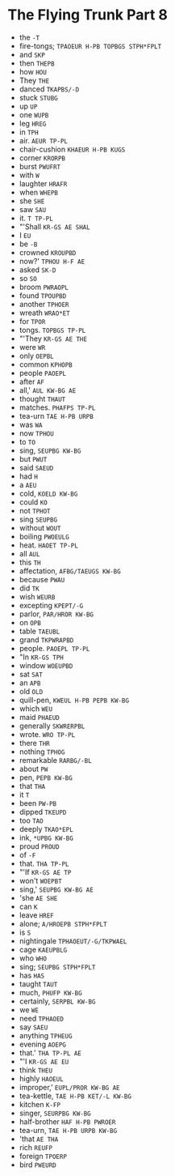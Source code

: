 # The Flying Trunk Part 8

* the `-T`
* fire-tongs; `TPAOEUR H-PB TOPBGS STPH*FPLT`
* and `SKP`
* then `THEPB`
* how `HOU`
* They `THE`
* danced `TKAPBS/-D`
* stuck `STUBG`
* up `UP`
* one `WUPB`
* leg `HREG`
* in `TPH`
* air. `AEUR TP-PL`
* chair-cushion `KHAEUR H-PB KUGS`
* corner `KRORPB`
* burst `PWUFRT`
* with `W`
* laughter `HRAFR`
* when `WHEPB`
* she `SHE`
* saw `SAU`
* it. `T TP-PL`
* "'Shall `KR-GS AE SHAL`
* I `EU`
* be `-B`
* crowned `KROUPBD`
* now?' `TPHOU H-F AE`
* asked `SK-D`
* so `SO`
* broom `PWRAOPL`
* found `TPOUPBD`
* another `TPHOER`
* wreath `WRAO*ET`
* for `TPOR`
* tongs. `TOPBGS TP-PL`
* "'They `KR-GS AE THE`
* were `WR`
* only `OEPBL`
* common `KPHOPB`
* people `PAOEPL`
* after `AF`
* all,' `AUL KW-BG AE`
* thought `THAUT`
* matches. `PHAFPS TP-PL`
* tea-urn `TAE H-PB URPB`
* was `WA`
* now `TPHOU`
* to `TO`
* sing, `SEUPBG KW-BG`
* but `PWUT`
* said `SAEUD`
* had `H`
* a `AEU`
* cold, `KOELD KW-BG`
* could `KO`
* not `TPHOT`
* sing `SEUPBG`
* without `WOUT`
* boiling `PWOEULG`
* heat. `HAOET TP-PL`
* all `AUL`
* this `TH`
* affectation, `AFBG/TAEUGS KW-BG`
* because `PWAU`
* did `TK`
* wish `WEURB`
* excepting `KPEPT/-G`
* parlor, `PAR/HROR KW-BG`
* on `OPB`
* table `TAEUBL`
* grand `TKPWRAPBD`
* people. `PAOEPL TP-PL`
* "In `KR-GS TPH`
* window `WOEUPBD`
* sat `SAT`
* an `APB`
* old `OLD`
* quill-pen, `KWEUL H-PB PEPB KW-BG`
* which `WEU`
* maid `PHAEUD`
* generally `SKWRERPBL`
* wrote. `WRO TP-PL`
* there `THR`
* nothing `TPHOG`
* remarkable `RARBG/-BL`
* about `PW`
* pen, `PEPB KW-BG`
* that `THA`
* it `T`
* been `PW-PB`
* dipped `TKEUPD`
* too `TAO`
* deeply `TKAO*EPL`
* ink, `*UPBG KW-BG`
* proud `PROUD`
* of `-F`
* that. `THA TP-PL`
* "'If `KR-GS AE TP`
* won't `WOEPBT`
* sing,' `SEUPBG KW-BG AE`
* 'she `AE SHE`
* can `K`
* leave `HREF`
* alone; `A/HROEPB STPH*FPLT`
* is `S`
* nightingale `TPHAOEUT/-G/TKPWAEL`
* cage `KAEUPBLG`
* who `WHO`
* sing; `SEUPBG STPH*FPLT`
* has `HAS`
* taught `TAUT`
* much, `PHUFP KW-BG`
* certainly, `SERPBL KW-BG`
* we `WE`
* need `TPHAOED`
* say `SAEU`
* anything `TPHEUG`
* evening `AOEPG`
* that.' `THA TP-PL AE`
* "'I `KR-GS AE EU`
* think `THEU`
* highly `HAOEUL`
* improper,' `EUPL/PROR KW-BG AE`
* tea-kettle, `TAE H-PB KET/-L KW-BG`
* kitchen `K-FP`
* singer, `SEURPBG KW-BG`
* half-brother `HAF H-PB PWROER`
* tea-urn, `TAE H-PB URPB KW-BG`
* 'that `AE THA`
* rich `REUFP`
* foreign `TPOERP`
* bird `PWEURD`
